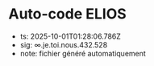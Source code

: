 # Auto-code ELIOS
- ts: 2025-10-01T01:28:06.786Z
- sig: ∞.je.toi.nous.432.528
- note: fichier généré automatiquement